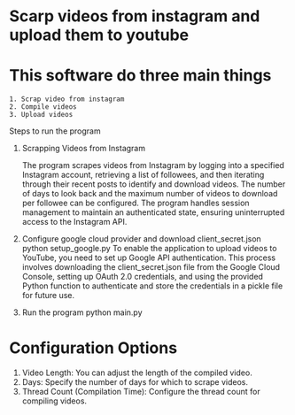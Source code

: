 # Scarp videos from instagram and upload them to youtube

# This software do three main things

    1. Scrap video from instagram
    2. Compile videos
    3. Upload videos

Steps to run the program

1. Scrapping Videos from Instagram

   The program scrapes videos from Instagram by logging into a specified Instagram account, retrieving a list of followees, and then iterating through their recent posts to identify and download videos. The number of days to look back and the maximum number of videos to download per followee can be configured. The program handles session management to maintain an authenticated state, ensuring uninterrupted access to the Instagram API.

2. Configure google cloud provider and download client_secret.json
   python setup_google.py
   To enable the application to upload videos to YouTube, you need to set up Google API authentication. This process involves downloading the client_secret.json file from the Google Cloud Console, setting up OAuth 2.0 credentials, and using the provided Python function to authenticate and store the credentials in a pickle file for future use.
3. Run the program
   python main.py

# Configuration Options

1. Video Length: You can adjust the length of the compiled video.
2. Days: Specify the number of days for which to scrape videos.
3. Thread Count (Compilation Time): Configure the thread count for compiling videos.
